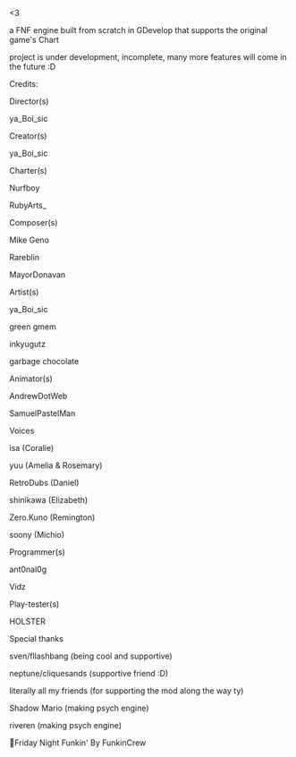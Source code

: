 <3

a FNF engine built from scratch in GDevelop that supports the original game's Chart

project is under development, incomplete, many more features will come in the future :D

Credits:

Director(s)

ya_Boi_sic

Creator(s)

ya_Boi_sic

Charter(s)

Nurfboy

RubyArts_

Composer(s)

Mike Geno

Rareblin

MayorDonavan

Artist(s)

ya_Boi_sic

green gmem

inkyugutz

garbage chocolate

Animator(s)

AndrewDotWeb

SamuelPastelMan

Voices

isa (Coralie)

yuu (Amelia & Rosemary)

RetroDubs (Daniel)

shinikawa (Elizabeth)

Zero.Kuno (Remington)

soony (Michio)

Programmer(s)

ant0nal0g

Vidz

Play-tester(s)

HOLSTER

Special thanks

sven/fllashbang (being cool and supportive)

neptune/cliquesands (supportive friend :D)

literally all my friends (for supporting the mod along the way ty)

Shadow Mario (making psych engine)

riveren (making psych engine)

💞Friday Night Funkin' By FunkinCrew

